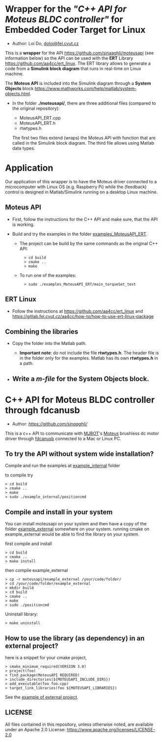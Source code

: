 Wrapper for the *"C++ API for Moteus BLDC controller"* for Embedded Coder Target for Linux
=====================
- Author: Loi Do, doloi@fel.cvut.cz

This is a **wrapper** for the API <https://github.com/sinaaghli/moteusapi> (see information below) so the API can be used with the **ERT** Library <https://github.com/aa4cc/ert_linux>. 
The ERT library allows to generate a code from a **Simulink block diagram** that runs in real-time on Linux machine.

The **Moteus API** is included into the Simulink diagram through a **System Objects** block <https://www.mathworks.com/help/matlab/system-objects.html>.  

- In the folder **./moteusapi/**, there are three additional files (compared to the original repository):
    - MoteusAPI_ERT.cpp
    - MoteusAPI_ERT.h
    - rtwtypes.h

    The first two files extend (wraps) the Moteus API with function that are called in the Simulink block diagram.
    The third file allows using Matlab data types.


# Application
Our application of this wrapper is to have the Moteus driver connected to a microcomputer with Linux OS (e.g. Raspberry Pi) while the (feedback) control is designed in Matlab/Simulink running on a desktop Linux machine.

## Moteus API
- First, follow the instructions for the C++ API and make sure, that the API is working.

- Build and try the examples in the folder [examples_MoteusAPI_ERT](examples_MoteusAPI_ERT/).
    - The project can be build by the same commands as the original C++ API:

            > cd build
            > cmake ..
            > make
    - To run one of the examples:

            > sudo ./examples_MoteusAPI_ERT/main_torqueSet_test

## ERT Linux
- Follow the instructions at <https://github.com/aa4cc/ert_linux> and <https://gitlab.fel.cvut.cz/aa4cc/how-to/how-to-use-ert-linux-package>

## Combining the libraries
- Copy the folder into the Matlab path.
    - **Important note**: do not include the file **rtwtypes.h**. The header file is in the folder only for the examples. Matlab has its own **rtwtypes.h** in a path.

- Write a *m-file* for the **System Objects** block. 
    - 

C++ API for Moteus BLDC controller through fdcanusb
=====================
- Author: *https://github.com/sinaaghli/*


This is a c++ API to communicate with [MJBOT](https://mjbots.com/)'s [Moteus](https://github.com/mjbots/moteus) brushless dc motor driver through [fdcanusb](https://mjbots.com/collections/accessories/products/fdcanusb) connected to a Mac or Linux PC.

## To try the API without system wide installation?
Compile and run the examples at [example_internal](example_internal/) folder

to compile try

    > cd build
    > cmake ..
    > make
    > sudo ./example_internal/positioncmd


## Compile and install in your system

You can install moteusapi on your system and then have a copy of the folder [example_external](example_external/) somewhere on your system. running cmake on example_external would be able to find the library on your system.

first compile and install

    > cd build
    > cmake ..
    > make install 

then compile example_external

    > cp -r moteusapi/example_external /your/code/folder/
    > cd /your/code/folder/example_external
    > mkdir build
    > cd build
    > cmake ..
    > make
    > sudo ./positioncmd


Uninstall library:

    > make uninstall

## How to use the library (as dependency) in an external project?

here is a snippet for your cmake project,

    > cmake_minimum_required(VERSION 3.0)
    > project(foo)
    > find_package(MoteusAPI REQUIRED)
    > include_directories(${MOTEUSAPI_INCLUDE_DIRS})
    > add_executable(foo foo.cpp)
    > target_link_libraries(foo ${MOTEUSAPI_LIBRARIES})

See the [example of external project](example_external/).

## LICENSE
All files contained in this repository, unless otherwise noted, are available under an Apache 2.0 License: https://www.apache.org/licenses/LICENSE-2.0

